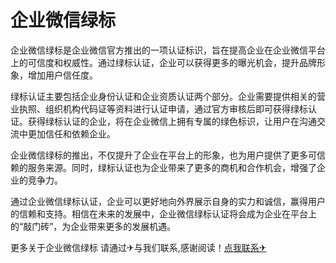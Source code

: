# 企业微信绿标

企业微信绿标是企业微信官方推出的一项认证标识，旨在提高企业在企业微信平台上的可信度和权威性。通过绿标认证，企业可以获得更多的曝光机会，提升品牌形象，增加用户信任度。

绿标认证主要包括企业身份认证和企业资质认证两个部分。企业需要提供相关的营业执照、组织机构代码证等资料进行认证申请，通过官方审核后即可获得绿标认证。获得绿标认证的企业，将在企业微信上拥有专属的绿色标识，让用户在沟通交流中更加信任和依赖企业。

企业微信绿标的推出，不仅提升了企业在平台上的形象，也为用户提供了更多可信赖的服务来源。同时，绿标认证也为企业带来了更多的商机和合作机会，增强了企业的竞争力。

通过企业微信绿标认证，企业可以更好地向外界展示自身的实力和诚信，赢得用户的信赖和支持。相信在未来的发展中，企业微信绿标认证将会成为企业在平台上的“敲门砖”，为企业带来更多的发展机遇。

更多关于企业微信绿标 请通过✈与我们联系,感谢阅读！[点我联系✈](https://www.G208.com)